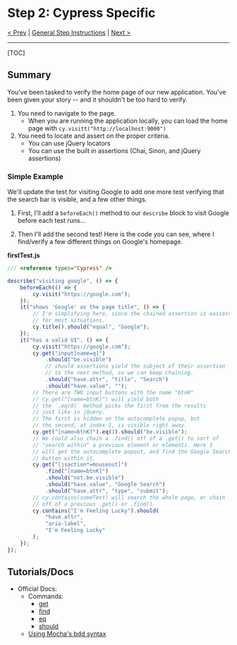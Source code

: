 # Step 2: Cypress Specific

[< Prev](./cy1.md) | [General Step Instructions](../step2.md) | [Next >](./cy3.md)

---

[TOC]

## Summary

You've been tasked to verify the home page of our new application. You've been given your story -- and it shouldn't be too hard to verify.

1. You need to navigate to the page.
    - When you are running the application locally, you can load the home page with `cy.visitt("http://localhost:9000")`
1. You need to locate and assert on the proper criteria.
    - You can use jQuery locators
    - You can use the built in assertions (Chai, Sinon, and jQuery assertions)

### Simple Example

We'll update the test for visiting Google to add one more test verifying that the search bar is visible, and a few other things.

1. First, I'll add a `beforeEach()` method to our `describe` block to visit Google before each test runs...

2. Then I'll add the second test! Here is the code you can see, where I find/verify a few different things on Google's homepage.

**firstTest.js**

```js
/// <reference types="Cypress" />

describe("visiting google", () => {
    beforeEach(() => {
        cy.visit("https://google.com");
    });
    it("shows 'Google' as the page title", () => {
        // I'm simplifying here, since the chained assertion is easiest
        // for most situations.
        cy.title().should("equal", "Google");
    });
    it("has a valid UI", () => {
        cy.visit("https://google.com");
        cy.get("input[name=q]")
            .should("be.visible")
            // should assertions yield the subject of their assertion
            // to the next method, so we can keep chaining.
            .should("have.attr", "title", "Search")
            .should("have.value", "");
        // There are TWO input buttons with the name "btnK"
        // cy.get("[name=btnK]") will yield both
        // the `.eq(0)` method picks the first from the results
        // just like in jQuery.
        // The first is hidden on the autocomplete popup, but
        // the second, at index 1, is visible right away.
        cy.get("[name=btnK]").eq(1).should("be.visible");
        // We could also chain a .find() off of a .get() to sort of
        // "search within" a previous element or elements. Here I
        // will get the autocomplete popout, and find the Google Search
        // button within it.
        cy.get("[jsaction*=mouseout]")
            .find("[name=btnK]")
            .should("not.be.visible")
            .should("have.value", "Google Search")
            .should("have.attr", "type", "submit");
        // cy.contains(someText) will search the whole page, or chain
        // off of a previous .get() or .find()
        cy.contains("I'm Feeling Lucky").should(
            "have.attr",
            "aria-label",
            "I'm Feeling Lucky"
        );
    });
});
```

## Tutorials/Docs

-   Official Docs:
    -   Commands:
        -   [get](https://docs.cypress.io/api/commands/get)
        -   [find](https://docs.cypress.io/api/commands/find)
        -   [eq](https://docs.cypress.io/api/commands/eq)
        -   [should](https://docs.cypress.io/api/commands/should)
    -   [Using Mocha's bdd syntax](https://docs.cypress.io/guides/references/bundled-tools#Mocha)
